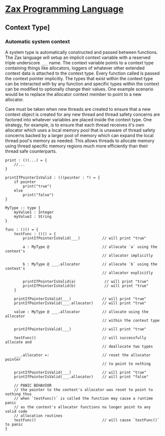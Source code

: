 
# [Zax Programming Language](index.md)

## Context Type]

### Automatic system context

A system type is automatically constructed and passed between functions. The Zax language will setup an implicit context variable with a reserved triple underscore `___` name. The context variable points to a context type containing things like allocators, loggers of whatever other extended context data is attached to the context type. Every function called is passed the context pointer implicitly. The types that exist within the context type can be interacted with by any function and specific types within the context can be modified to optionally change their values. One example scenario would be to replace the allocator context member to point to a new allocator.

Care must be taken when new threads are created to ensure that a new context object is created for any new thread and thread safety concerns are factored into whatever variables are placed inside the context type. One strategy, for example, is to ensure that each thread receives it's own allocator which uses a local memory pool that is unaware of thread safety concerns backed by a larger pool of memory which can expand the local thread pool's memory as needed. This allows threads to allocate memory using thread specific memory regions much more efficiently than their thread safe counterparts.

````zax
print : ()(...) = {
    //...
}

printIfPointerIsValid : ()(pointer : *) = {
    if pointer
        print("true")
    else
        print("false")
}

MyType :: type {
    myValue1 : Integer
    myValue2 : String
}

func : ()() = {
    testFunc : ()() = {
        printIfPointerIsValid(___)          // will print "true"

        a : MyType @                        // allocate `a` using the context's
                                            // allocator implicitly

        b : MyType @ ___.allocator          // allocate `b` using the context's
                                            // allocator explicitly

        printIfPointerIsValid(a)             // will print "true"
        printIfPointerIsValid(b)             // will print "true"
    }

    printIfPointerIsValid(___)              // will print "true"
    printIfPointerIsValid(___.allocator)    // will print "true"

    value : MyType @ ___.allocator          // allocate using the allocator
                                            // within the context type
                                            
    printIfPointerIsValid(___)              // will print "true"

    testFunc()                              // will successfully allocate and
                                            // deallocate two types

    ___.allocator =:                        // reset the allocator pointer
                                            // to point to nothing

    printIfPointerIsValid(___)              // will print "true"
    printIfPointerIsValid(___.allocator)    // will print "false"

    // PANIC BEHAVIOR
    // the pointer to the context's allocator was reset to point to nothing thus
    // when `testFunc()` is called the function may cause a runtime panic
    // as the context's allocator functions no longer point to any valid code
    // allocation routines
    testFunc()                              // will cause `testFunc()` to panic
}
````
